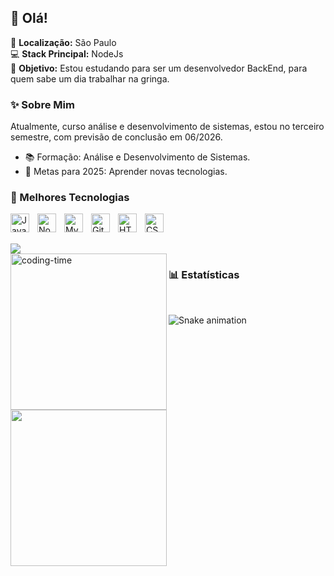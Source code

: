 ## 👋 Olá!

📍 **Localização:** São Paulo  
💻 **Stack Principal:** NodeJs  
🚀 **Objetivo:** Estou estudando para ser um desenvolvedor BackEnd, para quem sabe um dia trabalhar na gringa. 

### ✨ Sobre Mim
Atualmente, curso análise e desenvolvimento de sistemas, estou no terceiro semestre, com previsão de conclusão em 06/2026.
  
- 📚 Formação: Análise e Desenvolvimento de Sistemas.  
- 🎯 Metas para 2025: Aprender novas tecnologias.

### 🤖 Melhores Tecnologias

<img 
    align="left" 
    alt="JavaScript" 
    title="JavaScript"
    width="30px" 
    style="padding-right: 10px;" 
    src="https://cdn.jsdelivr.net/gh/devicons/devicon@latest/icons/javascript/javascript-original.svg" 
/>
<img 
    align="left" 
    alt="Node.js" 
    title="Node.js"
    width="30px" 
    style="padding-right: 10px;" 
    src="https://cdn.jsdelivr.net/gh/devicons/devicon@latest/icons/nodejs/nodejs-original.svg" 
/>
<img 
    align="left" 
    alt="MySQL"
    title="MySQL" 
    width="30px" 
    style="padding-right: 10px;" 
    src="https://cdn.jsdelivr.net/gh/devicons/devicon@latest/icons/mysql/mysql-original.svg" 
/>
<img 
    align="left" 
    alt="Git" 
    title="Git"
    width="30px" 
    style="padding-right: 10px;" 
    src="https://cdn.jsdelivr.net/gh/devicons/devicon@latest/icons/git/git-original.svg" 
/>
<img 
    align="left" 
    alt="HTML"
    title="HTML" 
    width="30px" 
    style="padding-right: 10px;" 
    src="https://cdn.jsdelivr.net/gh/devicons/devicon@latest/icons/html5/html5-original.svg" 
/>
<img 
    align="left" 
    alt="CSS" 
    title="CSS"
    width="30px" 
    style="padding-right: 10px;" 
    src="https://cdn.jsdelivr.net/gh/devicons/devicon@latest/icons/css3/css3-original.svg" 
/>
<br/>
<br/>

<div>
    <a href="https://www.linkedin.com/in/samuelccampelo/" target="_blank"><img src="https://img.shields.io/badge/-LinkedIn-%230077B5?style=for-the-badge&logo=linkedin&logoColor=white" target="_blank"></a>
</div>

<img align="left" height="250" alt="coding-time" src="code.gif">

### 📊 Estatísticas

<div>
  <img align="left" height="250em" src="https://github-readme-stats.vercel.app/api/top-langs/?username=SamCampel&layout=compact&langs_count=16&theme=great-gatsby"/>
</div>
<br>
    
  
![Snake animation](https://github.com/SamCampel/SamCampelo/blob/output/github-contribution-grid-snake.svg)

